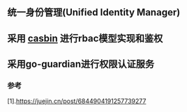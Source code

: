 ## 统一身份管理(Unified Identity Manager)

## 采用 [casbin](https://casbin.org/zh-CN/) 进行rbac模型实现和鉴权

## 采用go-guardian进行权限认证服务



### 参考
[1].https://juejin.cn/post/6844904191257739277


